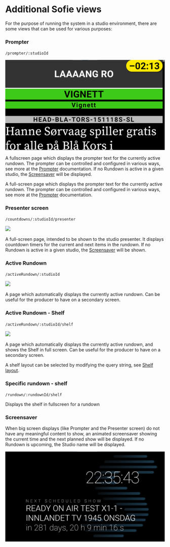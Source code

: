 # Additional Sofie views

For the purpose of running the system in a studio environment, there are some views that can be used for various purposes:

### Prompter

`/prompter/:studioId`

![](../../.gitbook/assets/zrzut-ekranu-2020-11-17-230954%20%281%29.png)

A fullscreen page which displays the prompter text for the currently active rundown. The prompter can be controlled and configured in various ways, see more at the [Prompter](prompter.md) documentation. If no Rundown is active in a given studio, the [Screensaver](sofie-pages.md#screensaver) will be displayed. 

A full-screen page which displays the prompter text for the currently active rundown. The prompter can be controlled and configured in various ways, see more at the [Prompter](prompter.md) documentation.

### Presenter screen

`/countdowns/:studioId/presenter`

![](../../.gitbook/assets/image%20%2813%29.png)

A full-screen page, intended to be shown to the studio presenter. It displays countdown timers for the current and next items in the rundown. If no Rundown is active in a given studio, the [Screensaver](sofie-pages.md#screensaver) will be shown.

### Active Rundown

`/activeRundown/:studioId`

![](../../.gitbook/assets/image%20%2811%29.png)

A page which automatically displays the currently active rundown. Can be useful for the producer to have on a secondary screen.

### Active Rundown - Shelf

`/activeRundown/:studioId/shelf`

![](../../.gitbook/assets/image%20%289%29.png)

A page which automatically displays the currently active rundown, and shows the Shelf in full screen. Can be useful for the producer to have on a secondary screen.

A shelf layout can be selected by modifying the query string, see [Shelf layout]().

### Specific rundown - shelf

`/rundown/:rundownId/shelf`

Displays the shelf in fullscreen for a rundown

### Screensaver

When big screen displays \(like Prompter and the Presenter screen\) do not have any meaningful content to show, an animated screensaver showing the current time and the next planned show will be displayed. If no Rundown is upcoming, the Studio name will be displayed.

![A screensaver showing the next scheduled show](../../.gitbook/assets/obraz%20%284%29.png)



